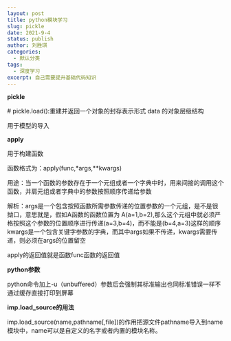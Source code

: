 ```yaml
---
layout: post
title: python模块学习
slug: pickle
date: 2021-9-4
status: publish
author: 刘胜琪
categories: 
  - 默认分类
tags: 
  - 深度学习
excerpt: 自己需要提升基础代码知识
---
```


**pickle**

\# pickle.load():重建并返回一个对象的封存表示形式 data 的对象层级结构

用于模型的导入



**apply**

用于构建函数

函数格式为：apply(func,*args,**kwargs)

用途：当一个函数的参数存在于一个元组或者一个字典中时，用来间接的调用这个函数，并肩元组或者字典中的参数按照顺序传递给参数

解析：args是一个包含按照函数所需参数传递的位置参数的一个元组，是不是很拗口，意思就是，假如A函数的函数位置为 A(a=1,b=2),那么这个元组中就必须严格按照这个参数的位置顺序进行传递(a=3,b=4)，而不能是(b=4,a=3)这样的顺序
kwargs是一个包含关键字参数的字典，而其中args如果不传递，kwargs需要传递，则必须在args的位置留空

apply的返回值就是函数func函数的返回值



**python参数**

python命令加上-u（unbuffered）参数后会强制其标准输出也同标准错误一样不通过缓存直接打印到屏幕



**imp.load_source的用法**

imp.load_source(name,pathname[,file])的作用把源文件pathname导入到name模块中，name可以是自定义的名字或者内置的模块名称。
